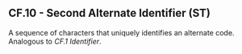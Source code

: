## CF.10 - Second Alternate Identifier (ST)

A sequence of characters that uniquely identifies an alternate code. Analogous to _CF.1 Identifier_.
